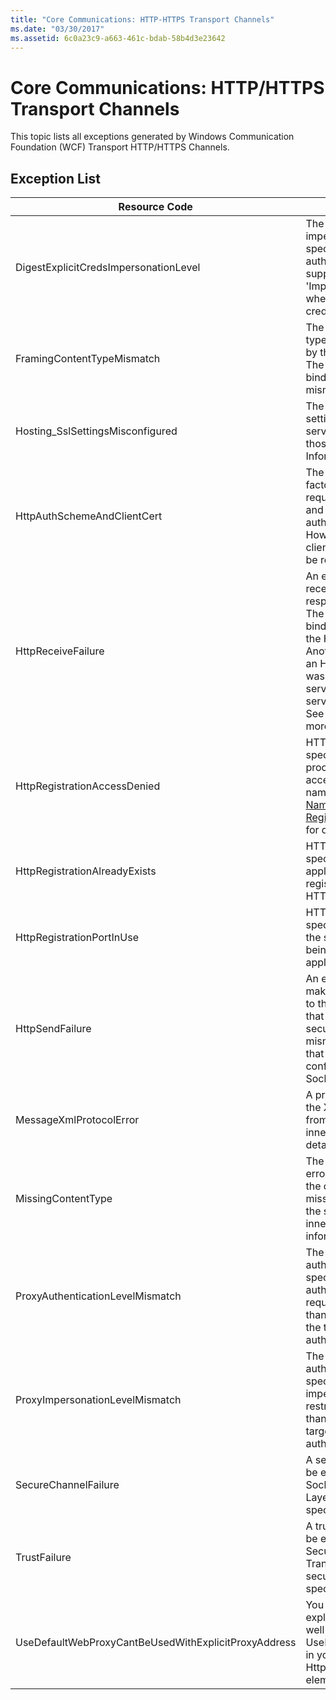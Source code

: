 ```yaml
---
title: "Core Communications: HTTP-HTTPS Transport Channels"
ms.date: "03/30/2017"
ms.assetid: 6c0a23c9-a663-461c-bdab-58b4d3e23642
---
```

# Core Communications: HTTP/HTTPS Transport Channels
This topic lists all exceptions generated by Windows Communication Foundation (WCF) Transport HTTP/HTTPS Channels.  
  
## Exception List  
  
|Resource Code|Resource String|  
|-------------------|---------------------|  
|DigestExplicitCredsImpersonationLevel|The specified impersonation level was specified. HTTP Digest authentication only supports the 'Impersonation' level when used with an explicit credential.|  
|FramingContentTypeMismatch|The specified content type was not supported by the specified service. The client and service bindings may be mismatched.|  
|Hosting_SslSettingsMisconfigured|The Secure Sockets Layer settings for the specified service do not match those of the Internet Information Services.|  
|HttpAuthSchemeAndClientCert|The HTTPS listener factory was configured to require a client certificate and the specified authentication scheme. However, only one form of client authentication can be required at one time.|  
|HttpReceiveFailure|An error occurred while receiving the HTTP response to the specified. The service endpoint binding may not be using the HTTP protocol. Another possibility is that an HTTP request context was terminated by the server because of a service shutting down. See the server logs for more details.|  
|HttpRegistrationAccessDenied|HTTP cannot register the specified URL. Your process does not have access rights to this namespace (see [Namespace Reservations, Registrations, and Routing](/windows/desktop/http/namespace-reservations-registrations-and-routing) for details).|  
|HttpRegistrationAlreadyExists|HTTP cannot register the specified URL. Another application already registered this URL with HTTP.SYS.|  
|HttpRegistrationPortInUse|HTTP cannot register the specified URL because the specified TCP port is being used by another application.|  
|HttpSendFailure|An error occurred while making the HTTP request to the specified. Ensure that the cause is not a security binding mismatch. Also ensure that the service is not configured for Secure Sockets Layer.|  
|MessageXmlProtocolError|A problem occurred with the XML that was received from the network. See the inner exception for more details.|  
|MissingContentType|The receiver returned an error that indicates that the content type was missing on the request to the specified. See the inner exception for more information.|  
|ProxyAuthenticationLevelMismatch|The HTTP proxy authentication credential specified a mutual authentication requirement that is stricter than the requirement for the target server authentication.|  
|ProxyImpersonationLevelMismatch|The HTTP proxy authentication credential specified an impersonation level restriction that is stricter than the restriction for the target server authentication.|  
|SecureChannelFailure|A secure channel cannot be established for Secure Socket Layer/Transport Layer Security with the specified authority.|  
|TrustFailure|A trust relationship cannot be established for the Secure Socket Layer/ Transport Layer Security secure channel with the specified authority.|  
|UseDefaultWebProxyCantBeUsedWithExplicitProxyAddress|You cannot specify an explicit proxy address as well as UseDefaultWebProxy=true in your HttpTransportBinding element.|
